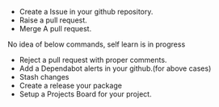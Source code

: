 - Create a Issue in your github repository.
- Raise a pull request.
- Merge A pull request.

No idea of below commands, self learn is in progress

- Reject a pull request with proper comments.
- Add a Dependabot alerts in your github.(for above cases)
- Stash changes
- Create a release your package
- Setup a Projects Board for your project.